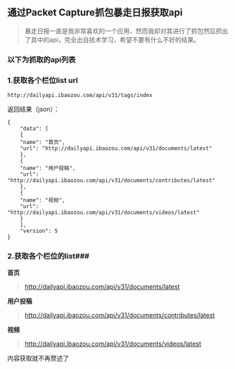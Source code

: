 ## 通过Packet Capture抓包暴走日报获取api

>暴走日报一直是我非常喜欢的一个应用，然而我却对其进行了抓包然后抓出了其中的api，完全出自技术学习，希望不要有什么不好的结果。

### 以下为抓取的api列表

### 1.获取各个栏位list url ###

	http://dailyapi.ibaozou.com/api/v31/tags/index

返回结果（json）：

	{
		"data": [
		{
		"name": "首页",
		"url": "http://dailyapi.ibaozou.com/api/v31/documents/latest"
		},
		{
		"name": "用户投稿",
		"url": "http://dailyapi.ibaozou.com/api/v31/documents/contributes/latest"
		},
		{
		"name": "视频",
		"url": "http://dailyapi.ibaozou.com/api/v31/documents/videos/latest"
		}
		],
		"version": 5
	}

### 2.获取各个栏位的list###
**首页**	
>http://dailyapi.ibaozou.com/api/v31/documents/latest

**用户投稿**	
>http://dailyapi.ibaozou.com/api/v31/documents/contributes/latest

**视频**	
>http://dailyapi.ibaozou.com/api/v31/documents/videos/latest

内容获取就不再赘述了

	